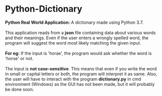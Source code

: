 # Python-Dictionary
**Python Real World Application:** A dictionary made using Python 3.7. 
<br></br>
This application reads from a **json** file containing data about various words and their meanings. Even if the user enters a wrongly spelled word, the program will suggest the word most likely matching the given input.
<br></br>
**For eg:** If the input is 'horae', the program would ask whether the word is 'horse' or not.
<br></br>
The input is **not case-sensitive**. This means that even if you write the word in small or capital letters or both, the program will interpret it as same. Also, the user will have to interact with the program **dictionary.py** in cmd environment (Windows) as the GUI has not been made, but it will probably be done soon.
